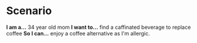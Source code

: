 # Scenario

**I am a…** 34 year old mom
**I want to…** find a caffinated beverage to replace coffee
**So I can…** enjoy a coffee alternative as I'm allergic.